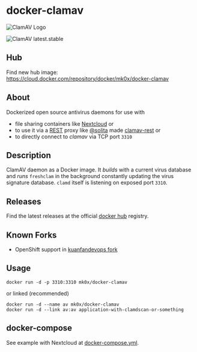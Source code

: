 # docker-clamav

![ClamAV Logo](http://www.clamav.net/assets/clamav-trademark.png)

![ClamAV latest.stable](https://img.shields.io/badge/ClamAV-latest.stable-brightgreen.svg?style=flat-square)

## Hub
Find new hub image: https://cloud.docker.com/repository/docker/mk0x/docker-clamav

## About
Dockerized open source antivirus daemons for use with 
- file sharing containers like [Nextcloud](https://hub.docker.com/_/nextcloud/) or 
- to use it via a [REST](https://en.wikipedia.org/wiki/Representational_state_transfer) proxy like [@solita](https://github.com/solita) made [clamav-rest](https://github.com/solita/clamav-rest) or
- to directly connect to *clamav* via TCP port `3310`

## Description
ClamAV daemon as a Docker image. It *builds* with a current virus database and
*runs* `freshclam` in the background constantly updating the virus signature database. `clamd` itself
is listening on exposed port `3310`.

## Releases
Find the latest releases at the official [docker hub](https://hub.docker.com/r/mk0x/docker-clamav) registry.

## Known Forks

- OpenShift support in [kuanfandevops fork](https://github.com/kuanfandevops/docker-clamav)

## Usage

    docker run -d -p 3310:3310 mk0x/docker-clamav

or linked (recommended)

    docker run -d --name av mk0x/docker-clamav
    docker run -d --link av:av application-with-clamdscan-or-something
    
## docker-compose

See example with Nextcloud at [docker-compose.yml](https://github.com/mko-x/docker-clamav/blob/master/docker-compose.yml).
